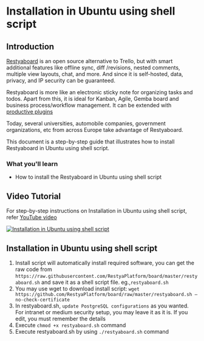 # Installation in Ubuntu using shell script

## Introduction

[Restyaboard](https://restya.com/board) is an open source alternative to Trello, but with smart additional features like offline sync, diff /revisions, nested comments, multiple view layouts, chat, and more. And since it is self-hosted, data, privacy, and IP security can be guaranteed.

Restyaboard is more like an electronic sticky note for organizing tasks and todos. Apart from this, it is ideal for Kanban, Agile, Gemba board and business process/workflow management. It can be extended with [productive plugins](https://restya.com/board/apps "productive plugins")

Today, several universities, automobile companies, government organizations, etc from across Europe take advantage of Restyaboard.

This document is a step-by-step guide that illustrates how to install Restyaboard in Ubuntu using shell script.

### What you'll learn

*   How to install the Restyaboard in Ubuntu using shell script

## Video Tutorial

For step-by-step instructions on Installation in Ubuntu using shell script, refer [YouTube video](https://www.youtube.com/watch?v=lSPgr5zXXuY "Watch video on Installation in Ubuntu using shell script")

[![Installation in Ubuntu using shell script](ubuntu_installation.png)](https://www.youtube.com/watch?v=lSPgr5zXXuY "Watch video on Installation in Ubuntu using shell script")

## Installation in Ubuntu using shell script

1.  Install script will automatically install required software, you can get the raw code from `https://raw.githubusercontent.com/RestyaPlatform/board/master/restyaboard.sh` and save it as a shell script file. eg.,`restyaboard.sh`
2.  You may use wget to download install script: `wget https://github.com/RestyaPlatform/board/raw/master/restyaboard.sh –no-check-certificate`
3.  In restyaboard.sh, `update PostgreSQL configurations` as you wanted. For intranet or medium security setup, you may leave it as it is. If you edit, you must remember the details
4.  Execute `chmod +x restyaboard.sh` command
5.  Execute restyaboard.sh by using `./restyaboard.sh` command    